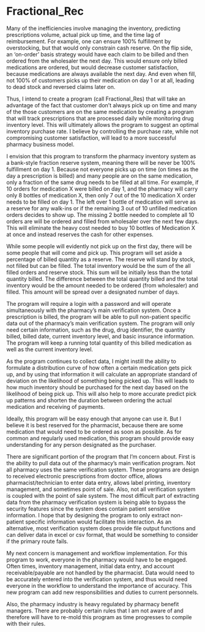# Fractional_Rec

Many of the inefficiencies involve managing the inventory, predicting prescriptions volume, actual pick up time, and the time lag of reimbursement. For example, one can ensure 100% fulfillment by overstocking, but that would only constrain cash reserve. On the flip side, an ‘on-order’ basis strategy would have each claim to be billed and then ordered from the wholesaler the next day. This would ensure only billed medications are ordered, but would  decrease customer satisfaction, because medications are always available the next day. And even when fill, not 100% of customers picks up their medication on day 1 or at all, leading to dead stock and reversed claims later on. 
 
Thus, I intend to create a program (call Fractional_Res) that will take an advantage of the fact that customer don’t always pick up on time and many of the those customers are on the same medication by creating a program that will track prescriptions that are processed daily while monitoring drug inventory level. This will ultimately allows the program to suggest an optimal inventory purchase rate. I believe by controlling the purchase rate, while not compromising customer satisfaction, will lead to a more successful pharmacy business model. 
	
I envision that this program to transform the pharmacy inventory system as a bank-style fraction reserve system, meaning there will be never be 100% fulfillment on day 1. Because not everyone picks up on time (on times as the day a prescription is billed) and many people are on the same medication, only a fraction of the same drug needs to be filled at all time. For example, if 10 orders for medication X were billed on day 1, and the pharmacy will carry only 8 bottles of medication X, then only 7 out of the 10 medication X order needs to be filled on day 1. The left over 1 bottle of medication will serve as a reserve for any walk-ins or if the remaining 3 out of 10 unfilled medication orders decides to show up. The missing 2 bottle needed to complete all 10 orders are will be ordered and filled from wholesaler over the next few days. This will eliminate the heavy cost needed to buy 10 bottles of Medication X at once and instead reserves the cash for other expenses. 

While some people will evidently not pick up on the first day, there will be some people that will come and pick up. This program will set aside a percentage of billed quantity as a reserve. The reserve will stand by stock, not filled but can be filled. The total inventory would be the sum of the all filled orders and reserve stock. This sum will be initially less than the total quantity billed. The difference between the total quantity billed and the total inventory would be the amount needed to be ordered (from wholesaler) and filled. This amount will be spread over a designated number of days. 

The program will require a login with a password and will operate simultaneously with the pharmacy’s main verification system. Once a prescription is billed, the program will be able to pull non-patient specific data out of the pharmacy’s main verification system. The program will only need certain information, such as the drug, drug identifier, the quantity billed, billed date, current inventory level, and basic insurance information. The program will keep a running total quantity of this billed medication as well as the current inventory level.	

As the program continues to collect data, I might instill the ability to formulate a distribution curve of how often a certain medication gets pick up, and by using that information it will calculate an appropriate standard of deviation on the likelihood of something being picked up. This will leads to how much inventory should be purchased for the next day based on the likelihood of being pick up. This will also help to more accurate predict pick up patterns and shorten the duration between ordering the actual medication and receiving of payments. 
	
Ideally, this program will be easy enough that anyone can use it. But I believe it is best reserved for the pharmacist, because there are some medication that would need to be ordered as soon as possible. As for common and regularly used medication, this program should provide easy understanding for any person designated as the purchaser.  

There are significant portion of the program that I’m concern about. First is the ability to pull data out of the pharmacy’s main verification program. Not all pharmacy uses the same verification system. These programs are design to received electronic prescriptions from doctor office, allows pharmacist/technician to enter data entry, allows label printing, inventory management, and sometimes point of sale. Also, not all verification system is coupled with the point of sale system. The most difficult part of extracting data from the pharmacy verification system is being able to bypass the security features since the system does contain patient sensitive information. I hope that by designing the program to only extract non-patient specific information would facilitate this interaction. As an alternative, most verification system does provide file output functions and can deliver data in excel or csv format, that would be something to consider if the primary route fails. 

My next concern is management and workflow implementation. For this program to work, everyone in the pharmacy would have to be engaged. Often times, inventory management, initial data entry, and account receivable/payable are not handled by the pharmacist. Data would need to be accurately entered into the verification system, and thus would need everyone in the workflow to understand the importance of accuracy. This new program can add new responsibilities and duties to current personnels.  
	
Also, the pharmacy industry is heavy regulated by pharmacy benefit managers. There are probably certain rules that I am not aware of and therefore will have to re-mold this program as time progresses to compile with their rules.
